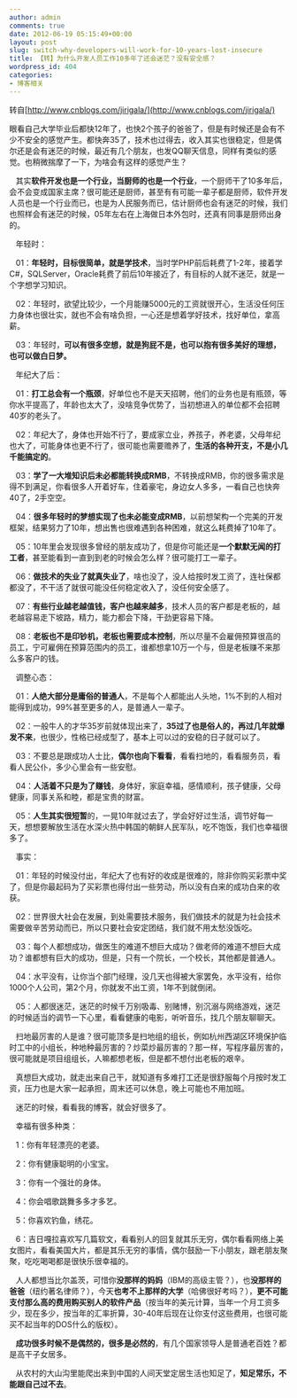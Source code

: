 ```yaml
---
author: admin
comments: true
date: 2012-06-19 05:15:49+00:00
layout: post
slug: switch-why-developers-will-work-for-10-years-lost-insecure
title: 【转】为什么开发人员工作10多年了还会迷茫？没有安全感？
wordpress_id: 404
categories:
- 博客相关
---
```


转自[http://www.cnblogs.com/jirigala/](http://www.cnblogs.com/jirigala/)

眼看自己大学毕业后都快12年了，也快2个孩子的爸爸了，但是有时候还是会有不少不安全的感觉产生。都快奔35了，技术也过得去，收入其实也很稳定，但是偶尔还是会有迷茫的时候，最近有几个朋友，也发QQ聊天信息，同样有类似的感觉。也稍微揣摩了一下，为啥会有这样的感觉产生？

   其实**软件开发也是一个行业，当厨师的也是一个行业**，一个厨师干了10多年后，会不会变成国家主席？很可能还是厨师，甚至有有可能一辈子都是厨师，软件开发人员也是一个行业而已，也是为人民服务而已，估计厨师也会有迷茫的时候，我们也照样会有迷茫的时候，05年左右在上海做日本外包时，还真有同事是厨师出身的。

<!-- more -->

   年轻时：

   01：**年轻时，目标很简单，就是学技术**，当时学PHP前后耗费了1-2年，接着学C#，SQLServer，Oracle耗费了前后10年接近了，有目标的人就不迷茫，就是一个字想学习知识。

   02：年轻时，欲望比较少，一个月能赚5000元的工资就很开心，生活没任何压力身体也很壮实，就也不会有啥负担，一心还是想着学好技术，找好单位，拿高薪。

   03：年轻时，**可以有很多空想，就是狗屁不是，也可以抱有很多美好的理想，也可以做白日梦。**

   年纪大了后：

   01：**打工总会有一个瓶颈**，好单位也不是天天招聘，他们的业务也是有瓶颈，等你水平提高了，年龄也太大了，没啥竞争优势了，当初想进入的单位都不会招聘40岁的老头了。

   02：年纪大了，身体也开始不行了，要成家立业，养孩子，养老婆，父母年纪也大了，可能身体也更不行了，很可能也需要赡养了，**生活的各种开支，不是小几千能搞定的**。

   03：**学了一大堆知识后未必都能转换成RMB**，不转换成RMB，你的很多需求是得不到满足，你看很多人开着好车，住着豪宅，身边女人多多，一看自己也快奔40了，2手空空。

   04：**很多年轻时的梦想实现了也未必能变成RMB**，以前想架构一个完美的开发框架，结果努力了10年，想出售也很难遇到各种困难，就这么耗费掉了10年了。

   05：10年里会发现很多曾经的朋友成功了，但是你可能还是**一个默默无闻的打工者**，甚至能看到一直到到老的时候会怎么样？很可能打工一辈子。

   06：**做技术的失业了就真失业了**，啥也没了，没人给按时发工资了，连社保都都没了，不干活了就很可能没任何稳定收入了，没任何安全感了。

   07：**有些行业越老越值钱，客户也越来越多**，技术人员的客户都是老板的，越老越容易走下坡路，精力，能力都会下降，干劲更容易下降。

   08：**老板也不是印钞机，老板也需要成本控制**，所以尽量不会雇佣预算很高的员工，宁可雇佣在预算范围内的员工，谁都想拿10万一个与，但是老板赚不来那么多客户的钱。

   调整心态：

   01：**人绝大部分是庸俗的普通人**，不是每个人都能出人头地，1%不到的人相对能得到成功，99%甚至更多的人，是普通人一辈子。

   02：一般牛人的才华35岁前就体现出来了，**35过了也是俗人的，再过几年就爆发不来**，也很少，性格已经成型了，基本上可以过的安稳的日子就可以了。

   03：不要总是跟成功人士比，**偶尔也向下看看**，看看扫地的，看看服务员，看看人民公仆，多少心里会有一些安慰。

   04：**人活着不只是为了赚钱**，身体好，家庭幸福，感情顺利，孩子健康，父母健康，同事关系和睦，都是宝贵的财富。

   05：**人生其实很短暂**的，一晃10年就过去了，学会好好过生活，调节好每一天，想想要解放生活在水深火热中韩国的朝鲜人民军队，吃不饱饭，我们也幸福很多了。

   事实：

   01：年轻的时候没付出，年纪大了也有好的收成是很难的，除非你购买彩票中奖了，但是你最起码为了买彩票也得付出一些劳动，所以没有白来的成功白来的收获。

   02：世界很大社会在发展，到处需要技术服务，我们做技术的就是为社会技术需要做辛苦劳动而已，所以只要社会安定团结，我们就不用太愁没饭吃。

   03：每个人都想成功，做医生的难道不想巨大成功？做老师的难道不想巨大成功？谁都想有巨大的成功，但是，只有一个院长，一个校长，其他都是普通人。

   04：水平没有，让你当个部门经理，没几天也得被大家罢免，水平没有，给你1000个人公司，第2个月，你就发不出工资，1年不到就倒闭。

   05：人都很迷茫，迷茫的时候千万别吸毒、别赌博，别沉溺与网络游戏，迷茫的时候适当的调节一下心里，看看健康的电影，听听音乐，找几个朋友聊聊天。

   扫地最厉害的人是谁？很可能顶多是扫地组的组长，例如杭州西湖区环境保护临时工中的小组长，种地种最厉害的？炒菜炒最厉害的？那一样，写程序最厉害的，很可能就是项目组组长，人嘛都想老板，但是都不想付出老板的艰辛。

   真想巨大成功，就走出来自己干，就知道有多难打工还是很舒服每个月按时发工资，压力也是大家一起承担，周末还可以休息，晚上可能也不用加班。

   迷茫的时候，看看我的博客，就会好很多了。

   幸福有很多种类：

   1：你有年轻漂亮的老婆。

   2：你有健康聪明的小宝宝。

   3：你有一个强壮的身体。

   4：你会唱歌跳舞多多才多艺。

   5：你喜欢钓鱼，绣花。

   6：吉日嘎拉喜欢写几篇软文，看看别人的回复就其乐无穷，偶尔看看网络上美女图片，看看美国大片，都是其乐无穷的事情，偶尔鼓励一下小朋友，跟老朋友聚聚，吃吃喝喝都是很快乐很幸福的。

   人人都想当比尔盖茨，可惜你**没那样的妈妈**（IBM的高级主管？），也**没那样的爸爸**（纽约著名律师？），今天**也考不上那样的大学**（哈佛很好考吗？），**更不可能支付那么高的费用购买别人的软件产品**（按当年的美元计算，当年一个月工资多少，现在多少，按当年的汇率折算，30-40年后现在让你支付这些费用，也很可能买不起当年的DOS什么的版权）。

   **成功很多时候不是偶然的，很多是必然的**，有几个国家领导人是普通老百姓？都是高干子女居多。

   从农村的大山沟里能爬出来到中国的人间天堂定居生活也知足了，**知足常乐，不能跟自己过不去**。
